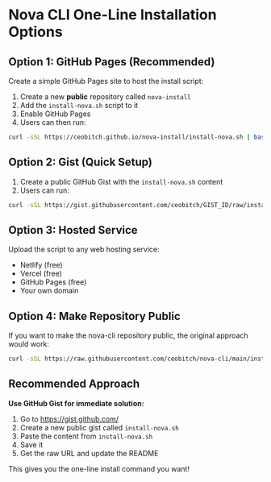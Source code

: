 # Nova CLI One-Line Installation Options

## Option 1: GitHub Pages (Recommended)

Create a simple GitHub Pages site to host the install script:

1. Create a new **public** repository called `nova-install`
2. Add the `install-nova.sh` script to it
3. Enable GitHub Pages
4. Users can then run:
```bash
curl -sSL https://ceobitch.github.io/nova-install/install-nova.sh | bash
```

## Option 2: Gist (Quick Setup)

1. Create a public GitHub Gist with the `install-nova.sh` content
2. Users can run:
```bash
curl -sSL https://gist.githubusercontent.com/ceobitch/GIST_ID/raw/install-nova.sh | bash
```

## Option 3: Hosted Service

Upload the script to any web hosting service:
- Netlify (free)
- Vercel (free) 
- GitHub Pages (free)
- Your own domain

## Option 4: Make Repository Public

If you want to make the nova-cli repository public, the original approach would work:
```bash
curl -sSL https://raw.githubusercontent.com/ceobitch/nova-cli/main/install-nova.sh | bash
```

## Recommended Approach

**Use GitHub Gist for immediate solution:**

1. Go to https://gist.github.com/
2. Create a new public gist called `install-nova.sh`
3. Paste the content from `install-nova.sh`
4. Save it
5. Get the raw URL and update the README

This gives you the one-line install command you want!
